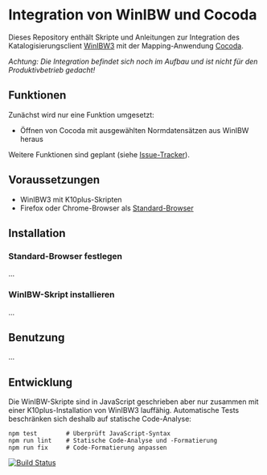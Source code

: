 # Integration von WinIBW und Cocoda

Dieses Repository enthält Skripte und Anleitungen zur Integration des Katalogisierungsclient [WinIBW3] mit der Mapping-Anwendung [Cocoda].

*Achtung: Die Integration befindet sich noch im Aufbau und ist nicht für den Produktivbetrieb gedacht!*

[WinIBW3]: https://wiki.k10plus.de/display/K10PLUS/WinIBW-Handbuch
[Cocoda]: https://coli-conc.gbv.de/cocoda/

## Funktionen

Zunächst wird nur eine Funktion umgesetzt:

* Öffnen von Cocoda mit ausgewählten Normdatensätzen aus WinIBW heraus

Weitere Funktionen sind geplant (siehe [Issue-Tracker](https://github.com/gbv/cocoda-winibw/issues)).

## Voraussetzungen

* WinIBW3 mit K10plus-Skripten
* Firefox oder Chrome-Browser als [Standard-Browser](#standard-browser-festlegen)

## Installation

### Standard-Browser festlegen

...

### WinIBW-Skript installieren

...

## Benutzung

...

## Entwicklung

Die WinIBW-Skripte sind in JavaScript geschrieben aber nur zusammen mit einer
K10plus-Installation von WinIBW3 lauffähig. Automatische Tests beschränken sich
deshalb auf statische Code-Analyse:

    npm test        # Überprüft JavaScript-Syntax
    npm run lint    # Statische Code-Analyse und -Formatierung
    npm run fix     # Code-Formatierung anpassen

[![Build Status](https://travis-ci.org/gbv/cocoda-winibw.svg?branch=master)](https://travis-ci.org/gbv/cocoda-winibw)
